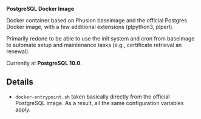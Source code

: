 **PostgreSQL Docker Image**

Docker container based on Phusion baseimage and the official Postgres Docker
image, with a few additional extensions (plpython3, plperl).

Primarily redone to be able to use the init system and cron from baseimage to
automate setup and maintenance tasks (e.g., certificate retrieval an renewal).

Currently at **PostgreSQL 10.0**. 

## Details

- `docker-entrypoint.sh` taken basically directly from the official PostgreSQL
  image. As a result, all the same configuration variables apply.

